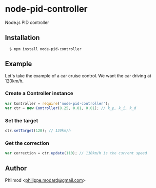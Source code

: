 # node-pid-controller

  Node.js PID controller

## Installation

      $ npm install node-pid-controller

## Example
Let's take the example of a car cruise control.  We want the car driving at 120km/h.

### Create a Controller instance
```js
var Controller = require('node-pid-controller');
var ctr = new Controller(0.25, 0.01, 0.01); // k_p, k_i, k_d
```

### Set the target
```js
ctr.setTarget(120); // 120km/h
```

### Get the correction
```js
var correction = ctr.update(110); // 110km/h is the current speed
```

## Author

Philmod &lt;philippe.modard@gmail.com&gt;